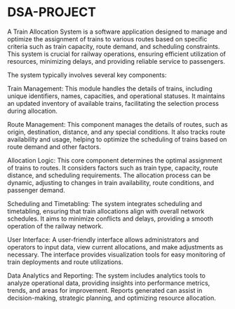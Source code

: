 # DSA-PROJECT
A Train Allocation System is a software application designed to manage and optimize the assignment of trains to various routes based on specific criteria such as train capacity, route demand, and scheduling constraints. This system is crucial for railway operations, ensuring efficient utilization of resources, minimizing delays, and providing reliable service to passengers.

The system typically involves several key components:

Train Management: This module handles the details of trains, including unique identifiers, names, capacities, and operational statuses. It maintains an updated inventory of available trains, facilitating the selection process during allocation.

Route Management: This component manages the details of routes, such as origin, destination, distance, and any special conditions. It also tracks route availability and usage, helping to optimize the scheduling of trains based on route demand and other factors.

Allocation Logic: This core component determines the optimal assignment of trains to routes. It considers factors such as train type, capacity, route distance, and scheduling requirements. The allocation process can be dynamic, adjusting to changes in train availability, route conditions, and passenger demand.

Scheduling and Timetabling: The system integrates scheduling and timetabling, ensuring that train allocations align with overall network schedules. It aims to minimize conflicts and delays, providing a smooth operation of the railway network.

User Interface: A user-friendly interface allows administrators and operators to input data, view current allocations, and make adjustments as necessary. The interface provides visualization tools for easy monitoring of train deployments and route utilizations.

Data Analytics and Reporting: The system includes analytics tools to analyze operational data, providing insights into performance metrics, trends, and areas for improvement. Reports generated can assist in decision-making, strategic planning, and optimizing resource allocation.

